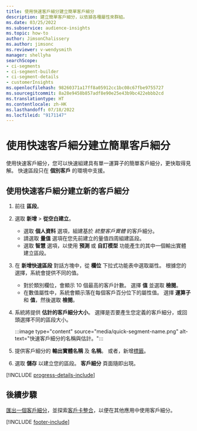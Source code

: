```yaml
---
title: 使用快速客戶細分建立簡單客戶細分
description: 建立簡單客戶細分，以依據各種屬性來群組。
ms.date: 03/25/2022
ms.subservice: audience-insights
ms.topic: how-to
author: JimsonChalissery
ms.author: jimsonc
ms.reviewer: v-wendysmith
manager: shellyha
searchScope:
- ci-segments
- ci-segment-builder
- ci-segment-details
- customerInsights
ms.openlocfilehash: 98260371a17ff8a05912cc1bc08c67fbe9755727
ms.sourcegitcommit: 8a28e9458b857adf8e90e25e43b9bc422ebbb2cd
ms.translationtype: HT
ms.contentlocale: zh-HK
ms.lasthandoff: 07/18/2022
ms.locfileid: "9171147"
---
```

# <a name="create-simple-segments-with-quick-segments"></a>使用快速客戶細分建立簡單客戶細分

使用快速客戶細分，您可以快速組建具有單一運算子的簡單客戶細分，更快取得見解。 快速區段只在 **個別客戶** 的環境中支援。

## <a name="create-a-new-segment-with-quick-segments"></a>使用快速客戶細分建立新的客戶細分

1. 前往 **區段**。

1. 選取 **新增** > **從空白建立**。
   - 選取 **個人資料** 選項，組建基於 *統整客戶實體* 的客戶細分。
   - 請選取 **量值** 選項在您先前建立的量值四周組建區段。
   - 選取 **智慧** 選項，以使用 **預測** 或 **自訂模型** 功能產生的其中一個輸出實體建立區段。

1. 在 **新增快速區段** 對話方塊中，從 **欄位** 下拉式功能表中選取屬性。 根據您的選擇，系統會提供不同的值。
   - 對於類別欄位，會顯示 10 個最高的客戶計數。 選擇 **值** 並選取 **檢閱**。
   - 在數值屬性中，系統會顯示落在每個客戶百分位下的屬性值。 選擇 **運算子** 和 **值**，然後選取 **檢閱**。

1. 系統將提供 **估計的客戶細分大小**。 選擇是否要產生您定義的客戶細分，或回頭選擇不同的區段大小。

   :::image type="content" source="media/quick-segment-name.png" alt-text="快速客戶細分的名稱與估計。":::

1. 提供客戶細分的 **輸出實體名稱** 及 **名稱**。 或者，新增[標籤](work-with-tags-columns.md#manage-tags)。

1. 選取 **儲存** 以建立您的區段。 **客戶細分** 頁面隨即出現。

[!INCLUDE [progress-details-include](includes/progress-details-pane.md)]

## <a name="next-steps"></a>後續步驟

[匯出一個客戶細分](export-destinations.md)，並探索[客戶卡整合](customer-card-add-in.md)，以便在其他應用中使用客戶細分。

[!INCLUDE [footer-include](includes/footer-banner.md)]
